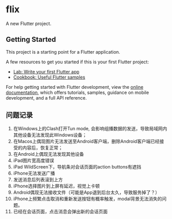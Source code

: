 # flix

A new Flutter project.

## Getting Started

This project is a starting point for a Flutter application.

A few resources to get you started if this is your first Flutter project:

- [Lab: Write your first Flutter app](https://docs.flutter.dev/get-started/codelab)
- [Cookbook: Useful Flutter samples](https://docs.flutter.dev/cookbook)

For help getting started with Flutter development, view the
[online documentation](https://docs.flutter.dev/), which offers tutorials,
samples, guidance on mobile development, and a full API reference.

## 问题记录
1. 在Windows上的Clash打开Tun mode, 会影响组播数据的发送，导致局域网内其他设备无法发现此Windows设备；
2. 在Macos上偶现图片无法发送至Android客户端，删除Android客户端已经接受的内容后，恢复正常；
3. 在Android上偶现无法发现其他设备
4. iPad图片宽高度错误
5. iPad WildScreen下，导航条对会话页面的action buttons有遮挡
6. iPhone无法发送广播
7. 发送消息后列表滚到上方
8. iPhone选择图片到上屏有延迟，视觉上卡顿
9. Android偶现无法接收文件（可能是App退到后台太久，导致服务掉了？）
10. iPhone上频繁点击取消和重新发送按钮有概率触发，modal背景无法消失的问题。
11. 已经在会话页面，点击消息会弹出新的会话页面